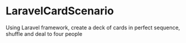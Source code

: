 # LaravelCardScenario
Using Laravel framework, create a deck of cards in perfect sequence, shuffle and deal to four people
